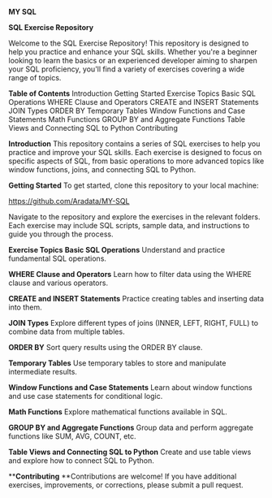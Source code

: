 **MY SQL**

**SQL Exercise Repository**

Welcome to the SQL Exercise Repository! This repository is designed to help you practice and enhance your SQL skills. Whether you're a beginner looking to learn the basics or an experienced developer aiming to sharpen your SQL proficiency, you'll find a variety of exercises covering a wide range of topics.

**Table of Contents**
Introduction
Getting Started
Exercise Topics
Basic SQL Operations
WHERE Clause and Operators
CREATE and INSERT Statements
JOIN Types
ORDER BY
Temporary Tables
Window Functions and Case Statements
Math Functions
GROUP BY and Aggregate Functions
Table Views and Connecting SQL to Python
Contributing

**Introduction**
This repository contains a series of SQL exercises to help you practice and improve your SQL skills. Each exercise is designed to focus on specific aspects of SQL, from basic operations to more advanced topics like window functions, joins, and connecting SQL to Python.

**Getting Started**
To get started, clone this repository to your local machine:

https://github.com/Aradata/MY-SQL

Navigate to the repository and explore the exercises in the relevant folders. Each exercise may include SQL scripts, sample data, and instructions to guide you through the process.

**Exercise Topics**
**Basic SQL Operations**
Understand and practice fundamental SQL operations.

**WHERE Clause and Operators**
Learn how to filter data using the WHERE clause and various operators.

**CREATE and INSERT Statements**
Practice creating tables and inserting data into them.

**JOIN Types**
Explore different types of joins (INNER, LEFT, RIGHT, FULL) to combine data from multiple tables.

**ORDER BY**
Sort query results using the ORDER BY clause.

**Temporary Tables**
Use temporary tables to store and manipulate intermediate results.

**Window Functions and Case Statements**
Learn about window functions and use case statements for conditional logic.

**Math Functions**
Explore mathematical functions available in SQL.

**GROUP BY and Aggregate Functions**
Group data and perform aggregate functions like SUM, AVG, COUNT, etc.

**Table Views and Connecting SQL to Python**
Create and use table views and explore how to connect SQL to Python.

****Contributing**
**Contributions are welcome! If you have additional exercises, improvements, or corrections, please submit a pull request.
